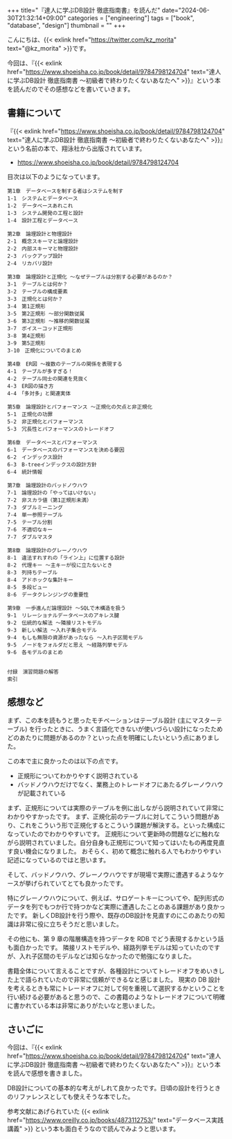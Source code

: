 +++
title="『達人に学ぶDB設計 徹底指南書』を読んだ"
date="2024-06-30T21:32:14+09:00"
categories = ["engineering"]
tags = ["book", "database", "design"]
thumbnail = ""
+++

こんにちは、{{< exlink href="https://twitter.com/kz_morita" text="@kz_morita" >}}です。

今回は、『{{< exlink href="https://www.shoeisha.co.jp/book/detail/9784798124704" text="達人に学ぶDB設計 徹底指南書 ～初級者で終わりたくないあなたへ" >}}』という本を読んだのでその感想などを書いていきます。

## 書籍について

『{{< exlink href="https://www.shoeisha.co.jp/book/detail/9784798124704" text="達人に学ぶDB設計 徹底指南書 ～初級者で終わりたくないあなたへ" >}}』という名前の本で、翔泳社から出版されています。

- https://www.shoeisha.co.jp/book/detail/9784798124704


目次は以下のようになっています。

```
第1章　データベースを制する者はシステムを制す
1-1　システムとデータベース
1-2　データベースあれこれ
1-3　システム開発の工程と設計
1-4　設計工程とデータベース

第2章　論理設計と物理設計
2-1　概念スキーマと論理設計
2-2　内部スキーマと物理設計
2-3　バックアップ設計
2-4　リカバリ設計

第3章　論理設計と正規化 ～なぜテーブルは分割する必要があるのか？
3-1　テーブルとは何か？
3-2　テーブルの構成要素
3-3　正規化とは何か？
3-4　第1正規形
3-5　第2正規形 ～部分関数従属
3-6　第3正規形 ～推移的関数従属
3-7　ボイス－コッド正規形
3-8　第4正規形
3-9　第5正規形
3-10　正規化についてのまとめ

第4章　ER図 ～複数のテーブルの関係を表現する
4-1　テーブルが多すぎる！
4-2　テーブル同士の関連を見抜く
4-3　ER図の描き方
4-4　「多対多」と関連実体

第5章　論理設計とパフォーマンス ～正規化の欠点と非正規化
5-1　正規化の功罪
5-2　非正規化とパフォーマンス
5-3　冗長性とパフォーマンスのトレードオフ

第6章　データベースとパフォーマンス
6-1　データベースのパフォーマンスを決める要因
6-2　インデックス設計
6-3　B-treeインデックスの設計方針
6-4　統計情報

第7章　論理設計のバッドノウハウ
7-1　論理設計の「やってはいけない」
7-2　非スカラ値（第1正規形未満）
7-3　ダブルミーニング
7-4　単一参照テーブル
7-5　テーブル分割
7-6　不適切なキー
7-7　ダブルマスタ

第8章　論理設計のグレーノウハウ
8-1　違法すれすれの「ライン上」に位置する設計
8-2　代理キー ～主キーが役に立たないとき
8-3　列持ちテーブル
8-4　アドホックな集計キー
8-5　多段ビュー
8-6　データクレンジングの重要性

第9章　一歩進んだ論理設計 ～SQLで木構造を扱う
9-1　リレーショナルデータベースのアキレス腱
9-2　伝統的な解法 ～隣接リストモデル
9-3　新しい解法 ～入れ子集合モデル
9-4　もしも無限の資源があったなら ～入れ子区間モデル
9-5　ノードをフォルダだと思え ～経路列挙モデル
9-6　各モデルのまとめ


付録　演習問題の解答
索引
```

## 感想など

まず、この本を読もうと思ったモチベーションはテーブル設計 (主にマスターテーブル) を行ったときに、うまく言語化できないが使いづらい設計になったためどのあたりに問題があるのか？といった点を明確にしたいという点にありました。

この本で主に良かったのは以下の点です。

- 正規形についてわかりやすく説明されている
- バッドノウハウだけでなく、業務上のトレードオフにあたるグレーノウハウが記載されている


まず、正規形については実際のテーブルを例に出しながら説明されていて非常にわかりやすかったです。
まず、正規化前のテーブルに対してこういう問題があり、これをこういう形で正規化するとこういう課題が解決する。といった構成になっていたのでわかりやすいです。
正規形について更新時の問題などに触れながら説明されていました。自分自身も正規形について知ってはいたもの再度見直す良い機会になりました。
おそらく、初めて概念に触れる人でもわかりやすい記述になっているのではと思います。


そして、バッドノウハウ、グレーノウハウですが現場で実際に遭遇するようなケースが挙げられていてとても良かったです。

特にグレーノウハウについて、例えば、サロゲートキーについてや、配列形式のデータを列でもつか行で持つかなど実際に遭遇したことのある課題があり良かったです。
新しくDB設計を行う際や、既存のDB設計を見直すのにこのあたりの知識は非常に役に立ちそうだと思いました。


その他にも、第 9 章の階層構造を持つデータを RDB でどう表現するかという話も面白かったです。
隣接リストモデルや、経路列挙モデルは知っていたのですが、入れ子区間のモデルなどは知らなかったので勉強になりました。


書籍全体について言えることですが、各種設計についてトレードオフをめいきした上で語られていたので非常に信頼ができるなと感じました。
現実の DB 設計を考えるときも常にトレードオフに対して何を重視して選択するかということを行い続ける必要があると思うので、この書籍のようなトレードオフについて明確に書かれている本は非常にありがたいなと思いました。

## さいごに

今回は、『{{< exlink href="https://www.shoeisha.co.jp/book/detail/9784798124704" text="達人に学ぶDB設計 徹底指南書 ～初級者で終わりたくないあなたへ" >}}』という本を読んで感想を書きました。

DB設計についての基本的な考えがしれて良かったです。日頃の設計を行うときのリファレンスとしても使えそうな本でした。

参考文献にあげられていた {{< exlink href="https://www.oreilly.co.jp/books/4873112753/" text="データベース実践講義" >}} という本も面白そうなので読んでみようと思います。
